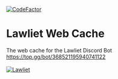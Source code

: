 [![CodeFactor](https://www.codefactor.io/repository/github/aninoss/lawliet-cache/badge)](https://www.codefactor.io/repository/github/aninoss/lawliet-cache)
# Lawliet Web Cache
The web cache for the Lawliet Discord Bot <br>
https://top.gg/bot/368521195940741122
<br><br>
<a href="https://top.gg/bot/368521195940741122" >
<img src="https://top.gg/api/widget/368521195940741122.svg" alt="Lawliet" />
</a>
